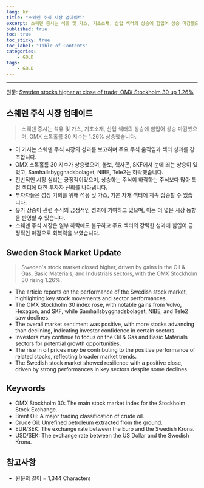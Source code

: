 ```yaml
---
lang: kr
title: "스웨덴 주식 시장 업데이트"
excerpt: 스웨덴 증시는 석유 및 가스, 기초소재, 산업 섹터의 상승에 힘입어 상승 마감했으며, OMX 스톡홀름 30 지수는 1.26% 상승했습니다.
published: true
toc: true
toc_sticky: true
toc_label: "Table of Contents"
categories:
    - GOLD
tags:
    - GOLD
---
```


---

  원문: [Sweden stocks higher at close of trade; OMX Stockholm 30 up 1.26%](https://www.investing.com/news/stock-market-news/sweden-stocks-higher-at-close-of-trade-omx-stockholm-30-up-126-3801047)

## 스웨덴 주식 시장 업데이트

> 스웨덴 증시는 석유 및 가스, 기초소재, 산업 섹터의 상승에 힘입어 상승 마감했으며, OMX 스톡홀름 30 지수는 1.26% 상승했습니다.


- 이 기사는 스웨덴 주식 시장의 성과를 보고하며 주요 주식 움직임과 섹터 성과를 강조합니다.
- OMX 스톡홀름 30 지수가 상승했으며, 볼보, 헥사곤, SKF에서 눈에 띄는 상승이 있었고, Samhallsbyggnadsbolaget, NIBE, Tele2는 하락했습니다.
- 전반적인 시장 심리는 긍정적이었으며, 상승하는 주식이 하락하는 주식보다 많아 특정 섹터에 대한 투자자 신뢰를 나타냅니다.
- 투자자들은 성장 기회를 위해 석유 및 가스, 기본 자재 섹터에 계속 집중할 수 있습니다.
- 유가 상승이 관련 주식의 긍정적인 성과에 기여하고 있으며, 이는 더 넓은 시장 동향을 반영할 수 있습니다.
- 스웨덴 주식 시장은 일부 하락에도 불구하고 주요 섹터의 강력한 성과에 힘입어 긍정적인 마감으로 회복력을 보였습니다.

## Sweden Stock Market Update

> Sweden's stock market closed higher, driven by gains in the Oil & Gas, Basic Materials, and Industrials sectors, with the OMX Stockholm 30 rising 1.26%.


- The article reports on the performance of the Swedish stock market, highlighting key stock movements and sector performances.
- The OMX Stockholm 30 index rose, with notable gains from Volvo, Hexagon, and SKF, while Samhallsbyggnadsbolaget, NIBE, and Tele2 saw declines.
- The overall market sentiment was positive, with more stocks advancing than declining, indicating investor confidence in certain sectors.
- Investors may continue to focus on the Oil & Gas and Basic Materials sectors for potential growth opportunities.
- The rise in oil prices may be contributing to the positive performance of related stocks, reflecting broader market trends.
- The Swedish stock market showed resilience with a positive close, driven by strong performances in key sectors despite some declines.

## Keywords

- OMX Stockholm 30: The main stock market index for the Stockholm Stock Exchange.
- Brent Oil: A major trading classification of crude oil.
- Crude Oil: Unrefined petroleum extracted from the ground.
- EUR/SEK: The exchange rate between the Euro and the Swedish Krona.
- USD/SEK: The exchange rate between the US Dollar and the Swedish Krona.

## 참고사항

- 원문의 길이 = 1,344 Characters

